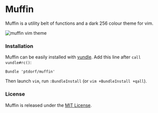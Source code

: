 # Muffin

Muffin is a utility belt of functions and a dark 256 colour theme for vim.

![muffin vim theme](https://hostr.co/file/Pl0ciyVWQ2md/muffin.png)


### Installation

Muffin can be easily installed with [vundle](https://github.com/gmarik/vundle).
Add this line after `call vundle#rc()`:

```vim
Bundle 'ptdorf/muffin'
```

Then launch `vim`, run `:BundleInstall` (or `vim +BundleInstall +qall`).


### License

Muffin is released under the [MIT License](http://opensource.org/licenses/MIT).
